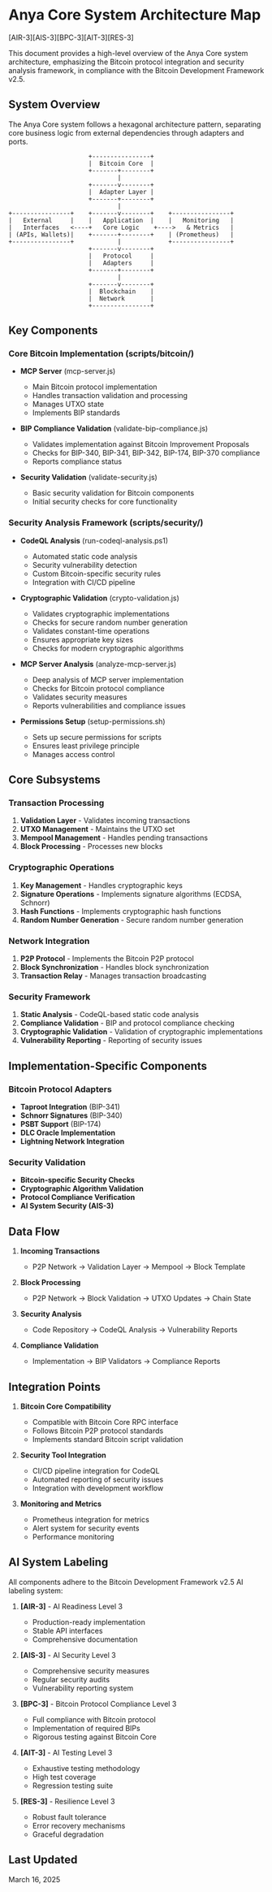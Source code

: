 # Anya Core System Architecture Map

[AIR-3][AIS-3][BPC-3][AIT-3][RES-3]

This document provides a high-level overview of the Anya Core system architecture, emphasizing the Bitcoin protocol integration and security analysis framework, in compliance with the Bitcoin Development Framework v2.5.

## System Overview

The Anya Core system follows a hexagonal architecture pattern, separating core business logic from external dependencies through adapters and ports.

```
                      +----------------+
                      |  Bitcoin Core  |
                      +-------+--------+
                              |
                      +-------v--------+
                      |  Adapter Layer |
                      +-------+--------+
                              |
+----------------+    +-------v--------+    +----------------+
|   External     |    |   Application  |    |   Monitoring   |
|   Interfaces   <----+   Core Logic    +---->   & Metrics   |
| (APIs, Wallets)|    +-------+--------+    | (Prometheus)   |
+----------------+            |             +----------------+
                      +-------v--------+
                      |   Protocol     |
                      |   Adapters     |
                      +-------+--------+
                              |
                      +-------v--------+
                      |  Blockchain    |
                      |  Network       |
                      +----------------+
```

## Key Components

### Core Bitcoin Implementation (scripts/bitcoin/)

- **MCP Server** (mcp-server.js)
  - Main Bitcoin protocol implementation
  - Handles transaction validation and processing
  - Manages UTXO state
  - Implements BIP standards

- **BIP Compliance Validation** (validate-bip-compliance.js)
  - Validates implementation against Bitcoin Improvement Proposals
  - Checks for BIP-340, BIP-341, BIP-342, BIP-174, BIP-370 compliance
  - Reports compliance status

- **Security Validation** (validate-security.js)
  - Basic security validation for Bitcoin components
  - Initial security checks for core functionality

### Security Analysis Framework (scripts/security/)

- **CodeQL Analysis** (run-codeql-analysis.ps1)
  - Automated static code analysis
  - Security vulnerability detection
  - Custom Bitcoin-specific security rules
  - Integration with CI/CD pipeline

- **Cryptographic Validation** (crypto-validation.js)
  - Validates cryptographic implementations
  - Checks for secure random number generation
  - Validates constant-time operations
  - Ensures appropriate key sizes
  - Checks for modern cryptographic algorithms

- **MCP Server Analysis** (analyze-mcp-server.js)
  - Deep analysis of MCP server implementation
  - Checks for Bitcoin protocol compliance
  - Validates security measures
  - Reports vulnerabilities and compliance issues

- **Permissions Setup** (setup-permissions.sh)
  - Sets up secure permissions for scripts
  - Ensures least privilege principle
  - Manages access control

## Core Subsystems

### Transaction Processing

1. **Validation Layer** - Validates incoming transactions
2. **UTXO Management** - Maintains the UTXO set
3. **Mempool Management** - Handles pending transactions
4. **Block Processing** - Processes new blocks

### Cryptographic Operations

1. **Key Management** - Handles cryptographic keys
2. **Signature Operations** - Implements signature algorithms (ECDSA, Schnorr)
3. **Hash Functions** - Implements cryptographic hash functions
4. **Random Number Generation** - Secure random number generation

### Network Integration

1. **P2P Protocol** - Implements the Bitcoin P2P protocol
2. **Block Synchronization** - Handles block synchronization
3. **Transaction Relay** - Manages transaction broadcasting

### Security Framework

1. **Static Analysis** - CodeQL-based static code analysis
2. **Compliance Validation** - BIP and protocol compliance checking
3. **Cryptographic Validation** - Validation of cryptographic implementations
4. **Vulnerability Reporting** - Reporting of security issues

## Implementation-Specific Components

### Bitcoin Protocol Adapters

- **Taproot Integration** (BIP-341)
- **Schnorr Signatures** (BIP-340)
- **PSBT Support** (BIP-174)
- **DLC Oracle Implementation**
- **Lightning Network Integration**

### Security Validation

- **Bitcoin-specific Security Checks**
- **Cryptographic Algorithm Validation**
- **Protocol Compliance Verification**
- **AI System Security (AIS-3)**

## Data Flow

1. **Incoming Transactions**
   - P2P Network → Validation Layer → Mempool → Block Template

2. **Block Processing**
   - P2P Network → Block Validation → UTXO Updates → Chain State

3. **Security Analysis**
   - Code Repository → CodeQL Analysis → Vulnerability Reports

4. **Compliance Validation**
   - Implementation → BIP Validators → Compliance Reports

## Integration Points

1. **Bitcoin Core Compatibility**
   - Compatible with Bitcoin Core RPC interface
   - Follows Bitcoin P2P protocol standards
   - Implements standard Bitcoin script validation

2. **Security Tool Integration**
   - CI/CD pipeline integration for CodeQL
   - Automated reporting of security issues
   - Integration with development workflow

3. **Monitoring and Metrics**
   - Prometheus integration for metrics
   - Alert system for security events
   - Performance monitoring

## AI System Labeling

All components adhere to the Bitcoin Development Framework v2.5 AI labeling system:

1. **[AIR-3]** - AI Readiness Level 3
   - Production-ready implementation
   - Stable API interfaces
   - Comprehensive documentation

2. **[AIS-3]** - AI Security Level 3
   - Comprehensive security measures
   - Regular security audits
   - Vulnerability reporting system

3. **[BPC-3]** - Bitcoin Protocol Compliance Level 3
   - Full compliance with Bitcoin protocol
   - Implementation of required BIPs
   - Rigorous testing against Bitcoin Core

4. **[AIT-3]** - AI Testing Level 3
   - Exhaustive testing methodology
   - High test coverage
   - Regression testing suite

5. **[RES-3]** - Resilience Level 3
   - Robust fault tolerance
   - Error recovery mechanisms
   - Graceful degradation

## Last Updated

March 16, 2025 